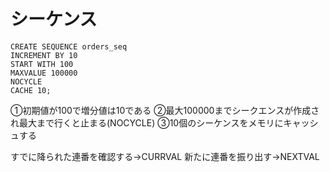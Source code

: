 # シーケンス

`CREATE SEQUENCE orders_seq`  
`INCREMENT BY 10`  
`START WITH 100`  
`MAXVALUE 100000`  
`NOCYCLE`  
`CACHE 10;`

①初期値が100で増分値は10である
②最大100000までシークエンスが作成され最大まで行くと止まる(NOCYCLE)
③10個のシーケンスをメモリにキャッシュする

すでに降られた連番を確認する→CURRVAL
新たに連番を振り出す→NEXTVAL



